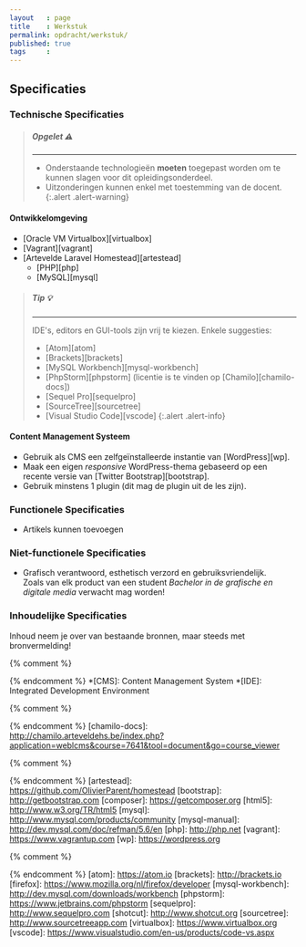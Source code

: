 ```yaml
---
layout   : page
title    : Werkstuk
permalink: opdracht/werkstuk/
published: true
tags     :
---
```


Specificaties
-------------

### Technische Specificaties

> ##### **Opgelet** :warning:
> ---
>
> - Onderstaande technologieën **moeten** toegepast worden om te kunnen slagen voor dit opleidingsonderdeel.
> - Uitzonderingen kunnen enkel met toestemming van de docent.
{:.alert .alert-warning}

#### Ontwikkelomgeving

 - [Oracle VM Virtualbox][virtualbox]
 - [Vagrant][vagrant]
 - [Artevelde Laravel Homestead][artestead]
   - [PHP][php]
   - [MySQL][mysql]

> ##### **Tip** :bulb:
> ---
> IDE's, editors en GUI-tools zijn vrij te kiezen. Enkele suggesties:
>
> - [Atom][atom]
> - [Brackets][brackets]
> - [MySQL Workbench][mysql-workbench]
> - [PhpStorm][phpstorm] (licentie is te vinden op [Chamilo][chamilo-docs])
> - [Sequel Pro][sequelpro]
> - [SourceTree][sourcetree]
> - [Visual Studio Code][vscode]
{:.alert .alert-info}

#### Content Management Systeem

 - Gebruik als CMS een zelfgeïnstalleerde instantie van [WordPress][wp].
 - Maak een eigen *responsive* WordPress-thema gebaseerd op een recente versie van [Twitter Bootstrap][bootstrap].
 - Gebruik minstens 1 plugin (dit mag de plugin uit de les zijn). 

### Functionele Specificaties

 - Artikels kunnen toevoegen

### Niet-functionele Specificaties

 - Grafisch verantwoord, esthetisch verzord en gebruiksvriendelijk.  
   Zoals van elk product van een student *Bachelor in de grafische en digitale media* verwacht mag worden!

### Inhoudelijke Specificaties

Inhoud neem je over van bestaande bronnen, maar steeds met bronvermelding! 


{% comment %}
<!-- ⚓ Afkortingen -->
{% endcomment %}
*[CMS]:                     Content Management System
*[IDE]:                     Integrated Development Environment

{% comment %}
<!-- ⚓ Hyperlinks -->
{% endcomment %}
[chamilo-docs]:             http://chamilo.arteveldehs.be/index.php?application=weblcms&course=7641&tool=document&go=course_viewer

{% comment %}
<!-- ⚓ Hyperlinks: technologie en software componenten -->
{% endcomment %}
[artestead]:                https://github.com/OlivierParent/homestead
[bootstrap]:                http://getbootstrap.com
[composer]:                 https://getcomposer.org
[html5]:                    http://www.w3.org/TR/html5
[mysql]:                    http://www.mysql.com/products/community
[mysql-manual]:             http://dev.mysql.com/doc/refman/5.6/en
[php]:                      http://php.net
[vagrant]:                  https://www.vagrantup.com
[wp]:                       https://wordpress.org

{% comment %}
<!-- ⚓ Hyperlinks: applicaties -->
{% endcomment %}
[atom]:                     https://atom.io
[brackets]:                 http://brackets.io
[firefox]:                  https://www.mozilla.org/nl/firefox/developer
[mysql-workbench]:          http://dev.mysql.com/downloads/workbench
[phpstorm]:                 https://www.jetbrains.com/phpstorm
[sequelpro]:                http://www.sequelpro.com
[shotcut]:                  http://www.shotcut.org
[sourcetree]:               http://www.sourcetreeapp.com
[virtualbox]:               https://www.virtualbox.org
[vscode]:                   https://www.visualstudio.com/en-us/products/code-vs.aspx